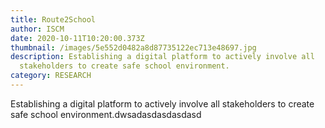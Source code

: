 ```yaml
---
title: Route2School
author: ISCM
date: 2020-10-11T10:20:00.373Z
thumbnail: /images/5e552d0482a8d87735122ec713e48697.jpg
description: Establishing a digital platform to actively involve all
  stakeholders to create safe school environment.
category: RESEARCH
---
```

Establishing a digital platform to actively involve all stakeholders to create safe school environment.dwsadasdasdasdasd